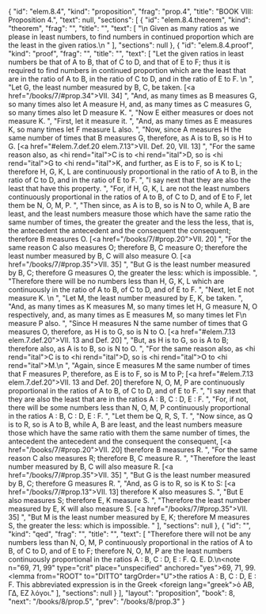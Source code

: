 {
  "id": "elem.8.4",
  "kind": "proposition",
  "frag": "prop.4",
  "title": "BOOK VIII: Proposition 4.",
  "text": null,
  "sections": [
    {
      "id": "elem.8.4.theorem",
      "kind": "theorem",
      "frag": "",
      "title": "",
      "text": [
        "\n       Given as many ratios as we please in least numbers, to find numbers in continued proportion which are the least in the given ratios.\n      "
      ],
      "sections": null
    },
    {
      "id": "elem.8.4.proof",
      "kind": "proof",
      "frag": "",
      "title": "",
      "text": [
        "Let the given ratios in least numbers be that of A to B, that of C to D, and that of E to F; thus it is required to find numbers in continued proportion which are the least that are in the ratio of A to B, in the ratio of C to D, and in the ratio of E to F. \n      ",
        "Let G, the least number measured by B, C, be taken. [<a href=\"/books/7/#prop.34\">VII. 34</a>] ",
        "And, as many times as B measures G, so many times also let A measure H, and, as many times as C measures G, so many times also let D measure K. ",
        "Now E either measures or does not measure K. ",
        "First, let it measure it. ",
        "And, as many times as E measures K, so many times let F measure L also. ",
        "Now, since A measures H the same number of times that B measures G, therefore, as A is to B, so is H to G. [<a href=\"#elem.7.def.20 elem.7.13\">VII. Def. 20, VII. 13</a>] ",
        "For the same reason also, as <hi rend=\"ital\">C</hi> is to <hi rend=\"ital\">D</hi>, so is <hi rend=\"ital\">G</hi> to <hi rend=\"ital\">K</hi>, and further, as E is to F, so is K to L; therefore H, G, K, L are continuously proportional in the ratio of A to B, in the ratio of C to D, and in the ratio of E to F. ",
        "I say next that they are also the least that have this property. ",
        "For, if H, G, K, L are not the least numbers continuously proportional in the ratios of A to B, of C to D, and of E to F, let them be N, O, M, P. ",
        "Then since, as A is to B, so is N to O, while A, B are least, and the least numbers measure those which have the same ratio the same number of times, the greater the greater and the less the less, that is, the antecedent the antecedent and the consequent the consequent; therefore B measures O. [<a href=\"/books/7/#prop.20\">VII. 20</a>] ",
        "For the same reason C also measures O; therefore B, C measure O; therefore the least number measured by B, C will also measure O. [<a href=\"/books/7/#prop.35\">VII. 35</a>] ",
        "But G is the least number measured by B, C; therefore G measures O, the greater the less: which is impossible. ",
        "Therefore there will be no numbers less than H, G, K, L which are continuously in the ratio of A to B, of C to D, and of E to F. ",
        "Next, let E not measure K. \n      ",
        "Let M, the least number measured by E, K, be taken. ",
        "And, as many times as K measures M, so many times let H, G measure N, O respectively, and, as many times as E measures M, so many times let F\n       measure P also. ",
        "Since H measures N the same number of times that G measures O, therefore, as H is to G, so is N to O. [<a href=\"#elem.7.13 elem.7.def.20\">VII. 13 and Def. 20</a>] ",
        "But, as H is to G, so is A to B; therefore also, as A is to B, so is N to O. ",
        "For the same reason also, as <hi rend=\"ital\">C</hi> is to <hi rend=\"ital\">D</hi>, so is <hi rend=\"ital\">O</hi> to <hi rend=\"ital\">M</hi>.\n      ",
        "Again, since E measures M the same number of times that F measures P, therefore, as E is to F, so is M to P; [<a href=\"#elem.7.13 elem.7.def.20\">VII. 13 and Def. 20</a>] therefore N, O, M, P are continuously proportional in the ratios of A to B, of C to D, and of E to F. ",
        "I say next that they are also the least that are in the ratios A : B, C : D, E : F. ",
        "For, if not, there will be some numbers less than N, O, M, P continuously proportional in the ratios A : B, C : D, E : F. ",
        "Let them be Q, R, S, T. ",
        "Now since, as Q is to R, so is A to B, while A, B are least, and the least numbers measure those which have the same ratio with them the same number of times, the antecedent the antecedent and the consequent the consequent, [<a href=\"/books/7/#prop.20\">VII. 20</a>] therefore B measures R. ",
        "For the same reason C also measures R; therefore B, C measure R. ",
        "Therefore the least number measured by B, C will also measure R. [<a href=\"/books/7/#prop.35\">VII. 35</a>] ",
        "But G is the least number measured by B, C; therefore G measures R. ",
        "And, as G is to R, so is K to S: [<a href=\"/books/7/#prop.13\">VII. 13</a>] therefore K also measures S. ",
        "But E also measures S; therefore E, K measure S. ",
        "Therefore the least number measured by E, K will also measure S. [<a href=\"/books/7/#prop.35\">VII. 35</a>] ",
        "But M is the least number measured by E, K; therefore M measures S, the greater the less: which is impossible. "
      ],
      "sections": null
    },
    {
      "id": "",
      "kind": "qed",
      "frag": "",
      "title": "",
      "text": [
        "Therefore there will not be any numbers less than N, O, M, P continuously proportional in the ratios of A to B, of C to D, and of E to F; therefore N, O, M, P are the least numbers continuously proportional in the ratios A : B, C : D, E : F. Q. E. D.\n<note n=\"69, 71, 99\" type=\"crit\" place=\"unspecified\" anchored=\"yes\">69, 71, 99. <lemma from=\"ROOT\" to=\"DITTO\" targOrder=\"U\">the ratios A : B, C : D, E : F.</lemma> This abbreviated expression is in the Greek <foreign lang=\"greek\">ὀ ΑΒ, ΓΔ, ΕΖ λόγοι</foreign>.</note>"
      ],
      "sections": null
    }
  ],
  "layout": "proposition",
  "book": 8,
  "next": "/books/8/prop.5",
  "prev": "/books/8/prop.3"
}
